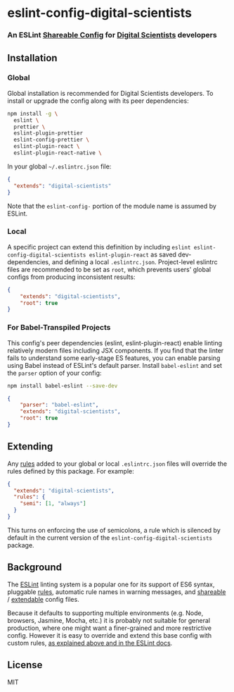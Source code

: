 

# eslint-config-digital-scientists

### An ESLint [Shareable Config](http://eslint.org/docs/developer-guide/shareable-configs) for [Digital Scientists](http://www.digital-scientists.com/) developers

## Installation

### Global

Global installation is recommended for Digital Scientists developers. To install or upgrade the config along with its peer dependencies:

```sh
npm install -g \
  eslint \
  prettier \
  eslint-plugin-prettier
  eslint-config-prettier \
  eslint-plugin-react \
  eslint-plugin-react-native \
```

In your global `~/.eslintrc.json` file:

```json
{
  "extends": "digital-scientists"
}
```

Note that the `eslint-config-` portion of the module name is assumed by ESLint.

### Local

A specific project can extend this definition by including `eslint eslint-config-digital-scientists eslint-plugin-react` as saved dev-dependencies, and defining a local `.eslintrc.json`. Project-level eslintrc files are recommended to be set as `root`, which prevents users' global configs from producing inconsistent results:

```json
{
	"extends": "digital-scientists",
	"root": true
}
```

### For Babel-Transpiled Projects

This config's peer dependencies (eslint, eslint-plugin-react) enable linting relatively modern files including JSX components. If you find that the linter fails to understand some early-stage ES features, you can enable parsing using Babel instead of ESLint's default parser. Install `babel-eslint` and set the `parser` option of your config:

```sh
npm install babel-eslint --save-dev
```

```json
{
	"parser": "babel-eslint",
	"extends": "digital-scientists",
	"root": true
}
```

## Extending

Any [rules](http://eslint.org/docs/rules/) added to your global or local `.eslintrc.json` files will override the rules defined by this package. For example:

```json
{
  "extends": "digital-scientists",
  "rules": {
    "semi": [1, "always"]
  }
}
```

This turns on enforcing the use of semicolons, a rule which is silenced by default in the current version of the `eslint-config-digital-scientists` package.

## Background

The [ESLint](http://http://eslint.org/) linting system is a popular one for its support of ES6 syntax, pluggable [rules](http://eslint.org/docs/rules/), automatic rule names in warning messages, and [shareable](http://eslint.org/docs/developer-guide/shareable-configs) / [extendable](http://eslint.org/docs/user-guide/configuring#extending-configuration-files) config files.

Because it defaults to supporting multiple environments (e.g. Node, browsers, Jasmine, Mocha, etc.) it is probably not suitable for general production, where one might want a finer-grained and more restrictive config. However it is easy to override and extend this base config with custom rules, [as explained above and in the ESLint docs](http://eslint.org/docs/user-guide/configuring#using-a-shareable-configuration-package).

## License

MIT

